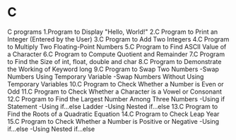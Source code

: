# C
C programs
1.Program to Display "Hello, World!"
2.C Program to Print an Integer (Entered by the User)
3.C Program to Add Two Integers
4.C Program to Multiply Two Floating-Point Numbers
5.C Program to Find ASCII Value of a Character
6.C Program to Compute Quotient and Remainder
7.C Program to Find the Size of int, float, double and char
8.C Program to Demonstrate the Working of Keyword long
9.C Program to Swap Two Numbers
   -Swap Numbers Using Temporary Variable
   -Swap Numbers Without Using Temporary Variables
10.C Program to Check Whether a Number is Even or Odd
11.C Program to Check Whether a Character is a Vowel or Consonant
12.C Program to Find the Largest Number Among Three Numbers
    -Using if Statement
    -Using if...else Ladder
    -Using Nested if...else
13.C Program to Find the Roots of a Quadratic Equation
14.C Program to Check Leap Year
15.C Program to Check Whether a Number is Positive or Negative
     -Using if...else
     -Using Nested if...else
